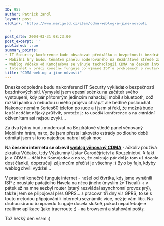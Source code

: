 ```yaml
---
ID: 957
author: Patrick Zandl
layout: post
oldlink: 'https://www.marigold.cz/item/cdma-weblog-a-jine-novosti

  '
post_date: 2004-03-31 08:23:00
post_excerpt: ''
published: true
summary_points:
- IT Security konference bude obsahovat přednášku o bezpečnosti bezdrátových sítí.
- Mobilní hry budou tématem panelu moderovaného na Bezdrátové středě za dva týdny.
- Weblog Vúčako od Kamojedova se věnuje technologii CDMA na českém internetu.
- Internet v práci konečně funguje po výměně ISP a problémech s routerem.
title: "CDMA weblog a jiné nóvosti"
---
```


<p>
Dneska odpoledne budu na konferenci IT Security vykládat o bezpečnosti bezdrátových sítí. Vymyslel jsem epesní scénku na začátek svého vystoupení, kdy pár přítomným jedincům nahackuji mobil s bluetooth, což rozšíří paniku a nebudou u mého projevu chrápat ale bedlivě poslouchat. Nakonec nemám Series60 telefon po ruce a i jsem si řekl, že možná bude lepší nedělat nějaký průšvih, protože je to usedlá konference a na estrádní oživení tam asi nejsou zvyklí... </p>

<p>
Za dva týdny budu moderovat na Bezdrátové středě panel věnovaný Mobilním hrám, na to, že jsem přestal takovéto estrády po dlouho době odmítat jsem si toho najednou nabral nějak moc. </p>

<p>
Na <STRONG>českém internetu se objevil </STRONG><A href="http://vucako.bloguje.cz/" target=_blank><STRONG>weblog věnovaný CDMA</STRONG></A> - ačkoliv používá zkratku Vúčako, tedy Výzkumný Ústav Čarodějnictví a Kouzelnictví. A fakt je o CDMA... dělá ho Kamojedov a na to, že existuje pár dní je tam už docela dost článků, doporučuji zájemcům přečíst je všechny :) Bylo by fajn, kdyby weblog chvíli vydržel...</p>

<p>
V práci mi konečně funguje internet - nešel od čtvrtka, kdy jsme vyměnili ISP z neustále padajícího Havela na něco jiného (myslím že Tiscali)&#160; a v pátek už na mne nezbyl router (starý nezvládal asynchronní provoz prý), takže jsem se připojoval přes GPRS... a pracovat tři dny via GPRS, to se s touto metodou připojování k internetu seznámíte více, než je vám libo. Na druhou stranu to opravdu funguje docela slušně, pokud nepotřebujete realtime aplikace (jako traceroute ;) - na browserní a stahování pošty. </p>

<p>
Tož hezký den všem :)</p>